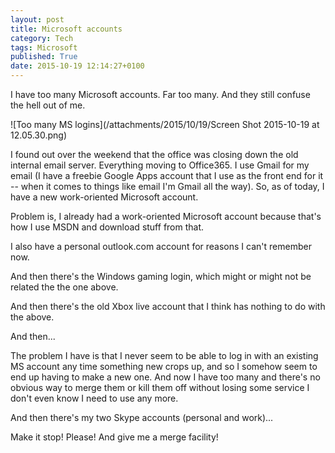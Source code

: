 ```yaml
---
layout: post
title: Microsoft accounts
category: Tech
tags: Microsoft
published: True
date: 2015-10-19 12:14:27+0100
---
```


I have too many Microsoft accounts. Far too many. And they still confuse
the hell out of me.

![Too many MS logins](/attachments/2015/10/19/Screen Shot 2015-10-19 at 12.05.30.png)

I found out over the weekend that the office was closing down the old internal
email server. Everything moving to Office365. I use Gmail for my email (I have
a freebie Google Apps account that I use as the front end for it -- when it
comes to things like email I'm Gmail all the way). So, as of today, I have
a new work-oriented Microsoft account.

Problem is, I already had a work-oriented Microsoft account because that's how
I use MSDN and download stuff from that.

I also have a personal outlook.com account for reasons I can't remember now.

And then there's the Windows gaming login, which might or might not be related
the the one above.

And then there's the old Xbox live account that I think has nothing to do with
the above.

And then...

The problem I have is that I never seem to be able to log in with an existing
MS account any time something new crops up, and so I somehow seem to end up
having to make a new one. And now I have too many and there's no obvious way
to merge them or kill them off without losing some service I don't even know
I need to use any more.

And then there's my two Skype accounts (personal and work)...

Make it stop! Please! And give me a merge facility!

[//]: # (2015-10-19-microsoft-accounts.md ends here)
